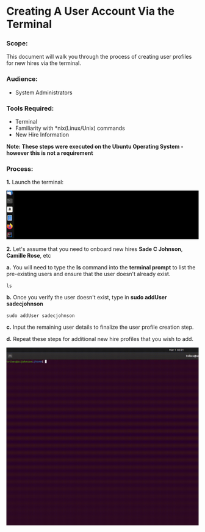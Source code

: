 # Creating A User Account Via the Terminal

### Scope:
This document will walk you through the process of creating user profiles for new hires via the terminal.

### Audience:
* System Administrators 

### Tools Required:
* Terminal
* Familiarity with *nix(Linux/Unix) commands 
* New Hire Information


**Note: These steps were executed on the Ubuntu Operating System - however this is not a requirement**

### Process:
**1.** Launch the terminal:

![Terminal Launch](/User-Accounts/resources/visual-steps/terminal-launch.gif)

**2.** Let's assume that you need to onboard new hires **Sade C Johnson**, **Camille Rose**, etc

   **a.** You will need to type the  **ls** command into the **terminal prompt** to list the pre-existing users and ensure that the user doesn't  already exist.
 
   
    ls
   
   **b.** Once you verify the user doesn't exist, type in **sudo addUser sadecjohnson** 
 
    
    sudo addUser sadecjohnson
    

   **c.** Input the remaining user details to finalize the user profile creation step.
 
   **d.** Repeat these steps for additional new hire profiles that you wish to add.
 
 ![User Account Creation](/User-Accounts/resources/visual-steps/account-creation-6.gif)
 
 
 
    
